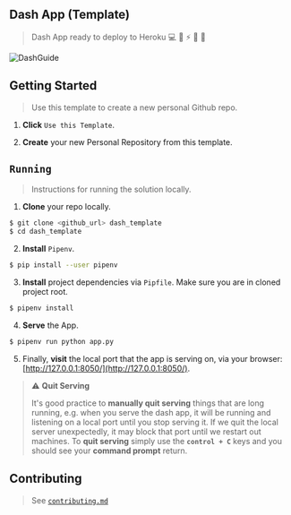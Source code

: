 ## Dash App (Template)

> Dash App ready to deploy to Heroku 💻 🐍 ⚡️ 🎉 🤝

![DashGuide](https://sportsdatasolutionsacademy.s3.eu-west-2.amazonaws.com/public/DashGuide.png)

## Getting Started

> Use this template to create a new personal Github repo.

1. **Click** `Use this Template`.

2. **Create** your new Personal Repository from this template.

## ```Running```

> Instructions for running the solution locally.

1. **Clone** your repo locally.

```bash
$ git clone <github_url> dash_template
$ cd dash_template
```

2. **Install** `Pipenv`.

```bash
$ pip install --user pipenv
```

3. **Install** project dependencies via `Pipfile`. Make sure you are in cloned project root.

```bash
$ pipenv install
```

4. **Serve** the App.

```bash
$ pipenv run python app.py
```

5. Finally, **visit** the local port that the app is serving on, via your browser: [http://127.0.0.1:8050/](http://127.0.0.1:8050/).

> :warning: **Quit Serving**
>
> It's good practice to **manually quit serving** things that are long running, e.g. when you serve the dash app, it will be running and listening on a local port until you stop serving it. If we quit the local server unexpectedly, it may block that port until we restart out machines. To **quit serving** simply use the **`control + C`** keys and you should see your **command prompt** return.

## Contributing

> See [```contributing.md```](./contributing.md)
